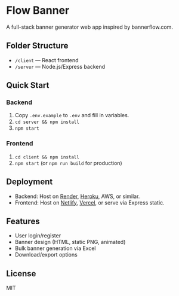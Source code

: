# Flow Banner

A full-stack banner generator web app inspired by bannerflow.com.

## Folder Structure
- `/client` — React frontend
- `/server` — Node.js/Express backend

## Quick Start

### Backend
1. Copy `.env.example` to `.env` and fill in variables.
2. `cd server && npm install`
3. `npm start`

### Frontend
1. `cd client && npm install`
2. `npm start` (or `npm run build` for production)

## Deployment

- Backend: Host on [Render](https://render.com), [Heroku](https://heroku.com), AWS, or similar.
- Frontend: Host on [Netlify](https://netlify.com), [Vercel](https://vercel.com), or serve via Express static.

## Features

- User login/register
- Banner design (HTML, static PNG, animated)
- Bulk banner generation via Excel
- Download/export options

## License

MIT
